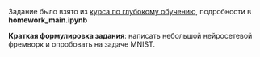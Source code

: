 Задание было взято из [курса по глубокому обучению](https://github.com/yandexdataschool/Practical_DL/blob/spring20/homework01/homework_main-basic.ipynb), подробности в **homework_main.ipynb**

**Краткая формулировка задания**: написать небольшой нейросетевой фремворк и опробовать на задаче MNIST.
